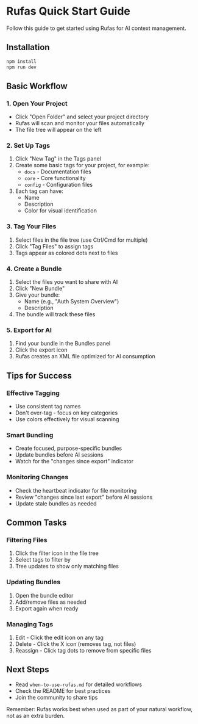 # Rufas Quick Start Guide

Follow this guide to get started using Rufas for AI context management.

## Installation

```bash
npm install
npm run dev
```

## Basic Workflow

### 1. Open Your Project

- Click "Open Folder" and select your project directory
- Rufas will scan and monitor your files automatically
- The file tree will appear on the left

### 2. Set Up Tags

1. Click "New Tag" in the Tags panel
2. Create some basic tags for your project, for example:
   - `docs` - Documentation files
   - `core` - Core functionality
   - `config` - Configuration files
3. Each tag can have:
   - Name
   - Description
   - Color for visual identification

### 3. Tag Your Files

1. Select files in the file tree (use Ctrl/Cmd for multiple)
2. Click "Tag Files" to assign tags
3. Tags appear as colored dots next to files

### 4. Create a Bundle

1. Select the files you want to share with AI
2. Click "New Bundle"
3. Give your bundle:
   - Name (e.g., "Auth System Overview")
   - Description
4. The bundle will track these files

### 5. Export for AI

1. Find your bundle in the Bundles panel
2. Click the export icon
3. Rufas creates an XML file optimized for AI consumption

## Tips for Success

### Effective Tagging

- Use consistent tag names
- Don't over-tag - focus on key categories
- Use colors effectively for visual scanning

### Smart Bundling

- Create focused, purpose-specific bundles
- Update bundles before AI sessions
- Watch for the "changes since export" indicator

### Monitoring Changes

- Check the heartbeat indicator for file monitoring
- Review "changes since last export" before AI sessions
- Update stale bundles as needed

## Common Tasks

### Filtering Files

1. Click the filter icon in the file tree
2. Select tags to filter by
3. Tree updates to show only matching files

### Updating Bundles

1. Open the bundle editor
2. Add/remove files as needed
3. Export again when ready

### Managing Tags

1. Edit - Click the edit icon on any tag
2. Delete - Click the X icon (removes tag, not files)
3. Reassign - Click tag dots to remove from specific files

## Next Steps

- Read `when-to-use-rufas.md` for detailed workflows
- Check the README for best practices
- Join the community to share tips

Remember: Rufas works best when used as part of your natural workflow, not as an extra burden.
